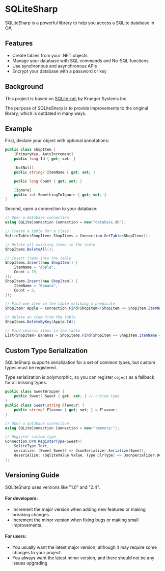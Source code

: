 # SQLiteSharp

SQLiteSharp is a powerful library to help you access a SQLite database in C#.

## Features

- Create tables from your .NET objects
- Manage your database with SQL commands and No-SQL functions
- Use synchronous and asynchronous APIs
- Encrypt your database with a password or key

## Background

This project is based on [SQLite-net](https://github.com/praeclarum/sqlite-net) by Krueger Systems Inc.

The purpose of SQLiteSharp is to provide improvements to the original library, which is outdated in many ways.

## Example

First, declare your object with optional annotations:
```cs
public class ShopItem {
    [PrimaryKey, AutoIncrement]
    public long Id { get; set; }

    [NotNull]
    public string? ItemName { get; set; }

    public long Count { get; set; }

    [Ignore]
    public int SomethingToIgnore { get; set; }
}
```

Second, open a connection to your database:
```cs
// Open a database connection
using SQLiteConnection Connection = new("database.db");

// Create a table for a class
SqliteTable<ShopItem> ShopItems = Connection.GetTable<ShopItem>();

// Delete all existing items in the table
ShopItems.DeleteAll();

// Insert items into the table
ShopItems.Insert(new ShopItem() {
    ItemName = "Apple",
    Count = 10,
});
ShopItems.Insert(new ShopItem() {
    ItemName = "Banana",
    Count = 5,
});

// Find one item in the table matching a predicate
ShopItem? Apple = Connection.Find<ShopItem>(ShopItem => ShopItem.ItemName == "Apple");

// Delete an item from the table
ShopItems.DeleteByKey(Apple.Id);

// Find several items in the table
List<ShopItem> Bananas = ShopItems.Find(ShopItem => ShopItem.ItemName == "Banana").ToList();
```

## Custom Type Serialization

SQLiteSharp supports serialization for a set of common types, but custom types must be registered.

Type serialization is polymorphic, so you can register `object` as a fallback for all missing types.

```cs
public class SweetWrapper {
    public Sweet? Sweet { get; set; } // custom type
}
public class Sweet(string Flavour) {
    public string? Flavour { get; set; } = Flavour;
}
```

```cs
// Open a database connection
using SQLiteConnection Connection = new(":memory:");

// Register custom type
Connection.Orm.RegisterType<Sweet>(
    SqliteType.Text,
    serialize: (Sweet Sweet) => JsonSerializer.Serialize(Sweet),
    deserialize: (SqliteValue Value, Type ClrType) => JsonSerializer.Deserialize(Value.AsText, ClrType)
);
```

## Versioning Guide

SQLiteSharp uses versions like "1.0" and "2.4".

#### For developers:
- Increment the major version when adding new features or making breaking changes.
- Increment the minor version when fixing bugs or making small improvements.

#### For users:
- You usually want the latest major version, although it may require some changes to your project.
- You always want the latest minor version, and there should not be any issues upgrading.